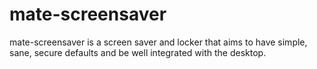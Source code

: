 mate-screensaver
================

mate-screensaver is a screen saver and locker that aims to have simple, sane, secure defaults and be well integrated with the desktop.
